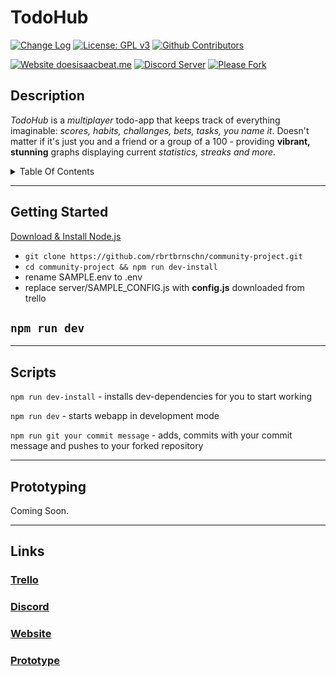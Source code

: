 # TodoHub
[![Change Log](https://img.shields.io/github/package-json/v/rbrtbrnschn/community-project?color=success)](CHANGELOG.md)
[![License: GPL v3](https://img.shields.io/badge/License-GPLv3-blue.svg)](https://www.gnu.org/licenses/gpl-3.0)
[![Github Contributors](https://img.shields.io/github/contributors/rbrtbrnschn/community-project)](#)

[![Website doesisaacbeat.me](https://img.shields.io/website?down_color=red&down_message=down&up_color=success&up_message=up&url=https%3A%2F%2Fdoesisaacbeat.me)](https://doesisaacbeat.me/)
[![Discord Server](https://img.shields.io/discord/675237870532821003)](https://discord.gg/q2wRePf)
[![Please Fork](https://img.shields.io/badge/Please-Fork-success)](#)
## Description
_TodoHub_ is a _multiplayer_ todo-app that keeps track of everything imaginable: _scores, habits, challanges, bets, tasks, you name it_. Doesn't matter if it's just you and a friend or a group of a 100 - providing **vibrant, stunning** graphs displaying current _statistics, streaks and more_.

<details><summary>Table Of Contents</summary>
<p>

##### [Getting Started](#getting-started)
#### [Scripts](#scripts)
##### [Links](#links)
##### [Prototyping](#prototype-container)

</p>
</details>

---

## <a name="getting-started"></a>Getting Started
[Download & Install Node.js](https://nodejs.org/en/download/) 

- ` git clone https://github.com/rbrtbrnschn/community-project.git `
- ` cd community-project && npm run dev-install `
- rename SAMPLE.env to .env
- replace server/SAMPLE_CONFIG.js with **config.js** downloaded from trello
## ``` npm run dev ```

---

## <a name="scripts"></a>Scripts
`npm run dev-install` - installs dev-dependencies for you to start working

`npm run dev` - starts webapp in development mode

`npm run git your commit message` - adds, commits with your commit message and pushes to your forked repository

---

## <a name="prototype-container"></a>Prototyping

Coming Soon.

---

## <a name="links"></a>Links
### [Trello](https://trello.com/b/ce4JUEZA/community-project)
### [Discord](https://discord.gg/q2wRePf)
### [Website](https://doesisaacbeat.me)
### [Prototype](https://www.figma.com/file/mXqsvBsQVDgU1VI9daZhi3/Community-Project?node-id=0%)
